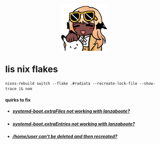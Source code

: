<div align="center">
	<img src="https://github.com/gyaru/gyaru/raw/main/lis.png" width="150px" alt="hi">
</div>

# lis nix flakes

```nixos-rebuild switch --flake .#radiata --recreate-lock-file --show-trace |& nom```


#### quirks to fix
* ##### [systemd-boot.extraFiles not working with lanzaboote?](https://github.com/gyaru/nix-config/blob/baea74da6c8c5453bd57bf8eceeb4cc6a4b68e96/hosts/radiata/configuration.nix#L169)
* ##### [systemd-boot.extraEntries not working with lanzaboote?](https://github.com/gyaru/nix-config/blob/baea74da6c8c5453bd57bf8eceeb4cc6a4b68e96/hosts/radiata/configuration.nix#L170)
* ##### [/home/user can't be deleted and then recreated?](https://github.com/gyaru/nix-config/blob/baea74da6c8c5453bd57bf8eceeb4cc6a4b68e96/hosts/radiata/configuration.nix#L122)